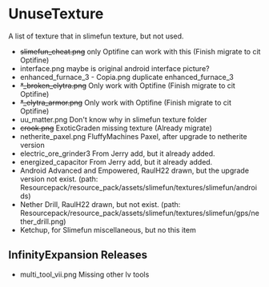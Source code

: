 # UnuseTexture

A list of texture that in slimefun texture, but not used.

* ~~slimefun_cheat.png~~ only Optifine can work with this (Finish migrate to cit Optifine)
* interface.png maybe is original android interface picture?
* enhanced_furnace_3 - Copia.png duplicate enhanced_furnace_3
* ~~*_broken_elytra.png~~ Only work with Optifine (Finish migrate to cit Optifine)
* ~~*_elytra_armor.png~~ Only work with Optifine (Finish migrate to cit Optifine)
* uu_matter.png Don't know why in slimefun texture folder
* ~~crook.png~~ ExoticGraden missing texture (Already migrate)
* netherite_paxel.png FluffyMachines Paxel, after upgrade to netherite version
* electric_ore_grinder3 From Jerry add, but it already added.
* energized_capacitor From Jerry add, but it already added.
* Android Advanced and Empowered, RaulH22 drawn, but the upgrade version not exist. (path: Resourcepack/resource_pack/assets/slimefun/textures/slimefun/androids)
* Nether Drill, RaulH22 drawn, but not exist. (path: Resourcepack/resource_pack/assets/slimefun/textures/slimefun/gps/nether_drill.png)
* Ketchup, for Slimefun miscellaneous, but no this item

## InfinityExpansion Releases

* multi_tool_vii.png Missing other lv tools
